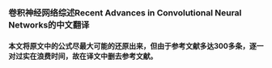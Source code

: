 ### 卷积神经网络综述Recent Advances in Convolutional Neural Networks的中文翻译
#### 本文将原文中的公式尽最大可能的还原出来，但由于参考文献多达300多条，逐一对过实在浪费时间，故在译文中删去参考文献。
